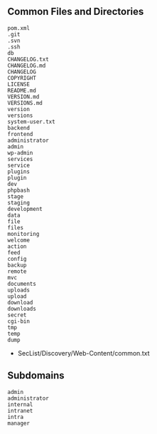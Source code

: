 ## Common Files and Directories
```​
pom.xml
.git
.svn
.ssh
db
CHANGELOG.txt
CHANGELOG.md
CHANGELOG
COPYRIGHT
LICENSE
README.md
VERSION.md
VERSIONS.md
version
versions
system-user.txt​​
backend
frontend
administrator
admin
wp-admin
services
service
plugins
plugin
dev
phpbash
stage
staging
development
data
file
files
monitoring
welcome
action
feed
config
backup
remote
mvc
documents
uploads
upload
download
downloads
secret
cgi-bin
tmp
temp
dump
```

- SecList/Discovery/Web-Content/common.txt

## Subdomains
```
admin
administrator
internal
intranet
intra
manager
```
